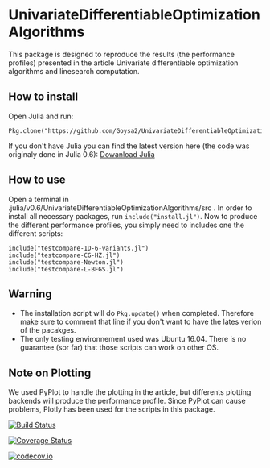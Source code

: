 # UnivariateDifferentiableOptimizationAlgorithms

This package is designed to reproduce the results (the performance profiles)
presented in the article Univariate differentiable optimization algorithms and
linesearch computation.

## How to install
Open Julia and run:
```
Pkg.clone("https://github.com/Goysa2/UnivariateDifferentiableOptimizationAlgorithms.git")
```

If you don't have Julia you can find the latest version here (the code was
originaly done in Julia 0.6): [Dowanload Julia](https://julialang.org/downloads/)

## How to use
Open a terminal in .julia/v0.6/UnivariateDifferentiableOptimizationAlgorithms/src .
In order to install all necessary packages, run `include("install.jl")`.  Now to
produce the different performance profiles, you simply need to includes one the
different scripts:
``` include("testcompare-1D.jl")
include("testcompare-1D-6-variants.jl")
include("testcompare-CG-HZ.jl")
include("testcompare-Newton.jl")
include("testcompare-L-BFGS.jl")
```


## Warning
* The installation script will do `Pkg.update()` when completed. Therefore make
sure to comment that line if you don't want to have the lates verion of the pacakges.
* The only testing environnement used was Ubuntu 16.04. There is no guarantee
(sor far) that those scripts can work on other OS.

## Note on Plotting
We used PyPlot to handle the plotting in the article, but differents plotting
backends will produce the performance profile. Since PyPlot can cause problems,
Plotly has been used for the scripts in this package.  

[![Build Status](https://travis-ci.org/Goysa2/UnivariateDifferentiableOptimizationAlgorithms.jl.svg?branch=master)](https://travis-ci.org/Goysa2/UnivariateDifferentiableOptimizationAlgorithms.jl)

[![Coverage Status](https://coveralls.io/repos/Goysa2/UnivariateDifferentiableOptimizationAlgorithms.jl/badge.svg?branch=master&service=github)](https://coveralls.io/github/Goysa2/UnivariateDifferentiableOptimizationAlgorithms.jl?branch=master)

[![codecov.io](http://codecov.io/github/Goysa2/UnivariateDifferentiableOptimizationAlgorithms.jl/coverage.svg?branch=master)](http://codecov.io/github/Goysa2/UnivariateDifferentiableOptimizationAlgorithms.jl?branch=master)
